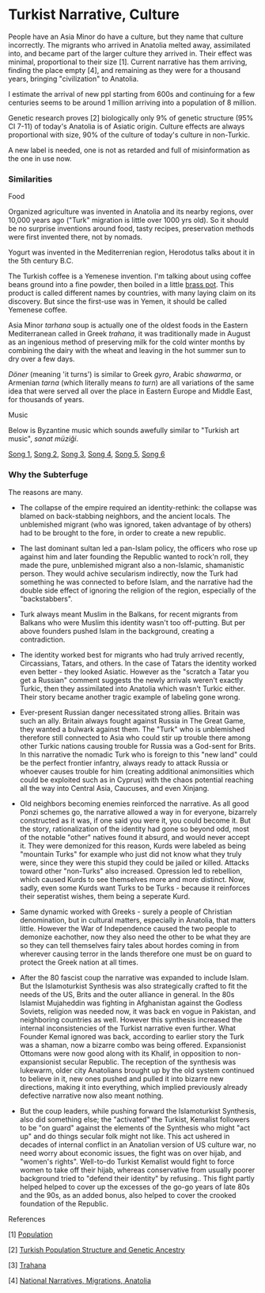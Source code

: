 # Turkist Narrative, Culture

People have an Asia Minor do have a culture, but they name that
culture incorrectly. The migrants who arrived in Anatolia melted away,
assimilated into, and became part of the larger culture they arrived
in. Their effect was minimal, proportional to their size [1]. Current
narrative has them arriving, finding the place empty [4], and
remaining as they were for a thousand years, bringing "civilization"
to Anatolia.

I estimate the arrival of new ppl starting from 600s and continuing
for a few centuries seems to be around 1 million arriving into a
population of 8 million.

Genetic research proves [2] biologically only 9% of genetic structure
(95% CI 7-11) of today's Anatolia is of Asiatic origin. Culture effects
are always proportional with size, 90% of the culture of today's culture
in non-Turkic.

A new label is needed, one is not as retarded and full of misinformation
as the one in use now.

### Similarities

Food

Organized agriculture was invented in Anatolia and its nearby regions,
over 10,000 years ago ("Turk" migration is little over 1000 yrs
old). So it should be no surprise inventions around food, tasty
recipes, preservation methods were first invented there, not by nomads.

<a name='yogurt'/>

Yogurt was invented in the Mediterrenian region, Herodotus talks about
it in the 5th century B.C. 

The Turkish coffee is a Yemenese invention. I'm talking about using
coffee beans ground into a fine powder, then boiled in a little [brass pot](https://pbs.twimg.com/media/FB9mjc0XMAU_YNS?format=jpg&name=small).
This product is called different names by countries, with many laying
claim on its discovery. But since the first-use was in Yemen, it should
be called Yemenese coffee.

Asia Minor *tarhana* soup is actually one of the oldest foods in the
Eastern Mediterranean called in Greek *trahana*, it was traditionally
made in August as an ingenious method of preserving milk for the cold
winter months by combining the dairy with the wheat and leaving in the
hot summer sun to dry over a few days.

*Döner* (meaning 'it turns') is similar to Greek *gyro*, Arabic
*shawarma*, or Armenian *tarna* (which literally means *to turn*)
are all variations of the same idea that were served all over the place in
Eastern Europe and Middle East, for thousands of years.

<a name='music'/>

Music

Below is Byzantine music which sounds awefully similar to "Turkish art
music", *sanat müziği*.

[Song 1](https://youtu.be/Da9FeNoFIm0),
[Song 2](https://youtu.be/kOhCB4RUc8U),
[Song 3](https://youtu.be/9_8aSrsTlCE),
[Song 4](https://youtu.be/lR4E7XrS9gI),
[Song 5](https://youtu.be/JSHiM36GmkY),
[Song 6](https://youtu.be/k_srWY7hddw)

### Why the Subterfuge

The reasons are many.

- The collapse of the empire required an identity-rethink: the
collapse was blamed on back-stabbing neighbors, and the ancient
locals. The unblemished migrant (who was ignored, taken advantage of
by others) had to be brought to the fore, in order to create a new
republic.

- The last dominant sultan led a pan-Islam policy, the officers who
rose up against him and later founding the Republic wanted to rock'n
roll, they made the pure, unblemished migrant also a non-Islamic,
shamanistic person. They would achive secularism indirectly, now
the Turk had something he was connected to before Islam, and
the narrative had the double side effect of ignoring the religion
of the region, especially of the "backstabbers".

- Turk always meant Muslim in the Balkans, for recent migrants from
Balkans who were Muslim this identity wasn't too off-putting. But per
above founders pushed Islam in the background, creating a
contradiction.

- The identity worked best for migrants who had truly arrived
recently, Circassians, Tatars, and others. In the case of Tatars the
identity worked even better - they looked Asiatic. However as the
"scratch a Tatar you get a Russian" comment suggests the newly
arrivals weren't exactly Turkic, then they assimilated into Anatolia
which wasn't Turkic either. Their story became another tragic example
of labeling gone wrong.

- Ever-present Russian danger necessitated strong allies. Britain was
such an ally. Britain always fought against Russia in The Great Game,
they wanted a bulwark against them. The "Turk" who is unblemished
therefore still connected to Asia who could stir up trouble there
among other Turkic nations causing trouble for Russia was a God-sent
for Brits. In this narrative the nomadic Turk who is foreign to this
"new land" could be the perfect frontier infantry, always ready to
attack Russia or whoever causes trouble for him (creating additional
animonsiities which could be exploited such as in Cyprus) with the
chaos potential reaching all the way into Central Asia, Caucuses, and
even Xinjang.

- Old neighbors becoming enemies reinforced the narrative. As all good
Ponzi schemes go, the narrative allowed a way in for everyone,
bizarrely constructed as it was, if one said you were it, you could
become it. But the story, rationalization of the identity had gone so
beyond odd, most of the notable "other" natives found it absurd, and
would never accept it. They were demonized for this reason, Kurds were
labeled as being "mountain Turks" for example who just did not know
what they truly were, since they were this stupid they could be jailed
or killed. Attacks toward other "non-Turks" also increased. Opression
led to rebellion, which caused Kurds to see themselves more and more
distinct. Now, sadly, even some Kurds want Turks to be Turks - because
it reinforces their seperatist wishes, them being a seperate Kurd.

- Same dynamic worked with Greeks - surely a people of Christian
denomination, but in cultural matters, especially in Anatolia, that
matters little. However the War of Independence caused the two people
to demonize eachother, now they also need the other to be what they
are so they can tell themselves fairy tales about hordes coming in
from wherever causing terror in the lands therefore one must be
on guard to protect the Greek nation at all times.

<a name='islamoturkist'/>

- After the 80 fascist coup the narrative was expanded to include
Islam. But the Islamoturkist Synthesis was also strategically crafted
to fit the needs of the US, Brits and the outer alliance in
general. In the 80s Islamist Mujaheddin was fighting in Afghanistan
against the Godless Soviets, religion was needed now, it was back en
vogue in Pakistan, and neighboring countries as well. However this
synthesis increased the internal inconsistencies of the Turkist
narrative even further. What Founder Kemal ignored was back, according
to earlier story the Turk was a shaman, now a bizarre combo was being
offered. Expansionist Ottomans were now good along with its Khalif, in
opposition to non-expansionist secular Republic. The reception of the
synthesis was lukewarm, older city Anatolians brought up by the old
system continued to believe in it, new ones pushed and pulled it into
bizarre new directions, making it into everything, which implied
previously already defective narrative now also meant nothing.

<a name='antiislamo'/>

- But the coup leaders, while pushing forward the Islamoturkist
  Synthesis, also did something else; the "activated" the Turkist,
  Kemalist followers to be "on guard" against the elements of the
  Synthesis who might "act up" and do things secular folk might not
  like. This act ushered in decades of internal conflict in an
  Anatolian version of US culture war, no need worry about economic
  issues, the fight was on over hijab, and "women's
  rights". Well-to-do Turkist Kemalist would fight to force women to
  take off their hijab, whereas conservative from usually poorer
  background tried to "defend their identity" by refusing.. This fight
  partly helped helped to cover up the excesses of the go-go years of
  late 80s and the 90s, as an added bonus, also helped to cover the
  crooked foundation of the Republic.
  

References

[1] [Population](asia-minor-population.html)

[2] [Turkish Population Structure and Genetic Ancestry](https://www.ncbi.nlm.nih.gov/pmc/articles/PMC4904778/)

[3] [Trahana](https://greekcitytimes.com/2022/08/05/traditional-trahana-recipe)

[4] [National Narratives, Migrations, Anatolia](../../2020/07/migrations-anatolia.html)
